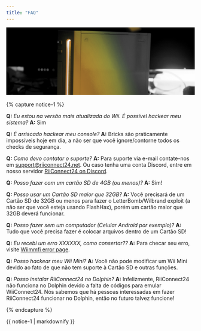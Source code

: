 ```yaml
---
title: "FAQ"
---
```


![RiiConnect24 Wii Logo Yellow](/images/Wii_Yellow_Gray.jpg)

{% capture notice-1 %}

<a name="faq_latestfw" />**Q:** *Eu estou na versão mais atualizada do Wii. É possível hackear meu sistema?*
**A:** Sim

<a name="faq_risky" />**Q:** *É arriscado hackear meu console?*
**A:** Bricks são praticamente impossíveis hoje em dia, a não ser que você ignore/contorne todos os checks de segurança.

<a name="faq_support" />**Q:** *Como devo contatar o suporte?*
**A:** Para suporte via e-mail contate-nos em support@riiconnect24.net. Ou caso tenha uma conta Discord, entre em nosso servidor [RiiConnect24 on Discord](https://discord.gg/b4Y7jfD).

<a name="faq_le4gbsd" />**Q:** *Posso fazer com um cartão SD de 4GB (ou menos)?*
**A:** Sim!

<a name="faq_ge128gbsd" />**Q:** *Posso usar um Cartão SD maior que 32GB?*
**A:** Você precisará de um Cartão SD de 32GB ou menos para fazer o LetterBomb/Wilbrand exploit (a não ser que você esteja usando FlashHax), porém um cartão maior que 32GB deverá funcionar.

<a name="faq_nopc" />**Q:** *Posso fazer sem um computador (Celular Android por exemplo)?*
**A:** Tudo que você precisa fazer é colocar arquivos dentro de um Cartão SD!

<a name="faq_error" />**Q:** *Eu recebi um erro XXXXXX, como consertar??*
**A:** Para checar seu erro, visite [Wiimmfi error page](https://wiimmfi.de/error).

<a name="faq_wiimini" />**Q:** *Posso hackear meu Wii Mini?*
**A:** Você não pode modificar um Wii Mini devido ao fato de que não tem suporte à Cartão SD e outras funções.

<a name="faq_dolphin" />**Q:** *Posso instalar RiiConnect24 no Dolphin?*
**A:** Infelizmente, RiiConnect24 não funciona no Dolphin devido a falta de códigos para emular WiiConnect24. Nós sabemos que há pessoas interessadas em fazer RiiConnect24 funcionar no Dolphin, então no futuro talvez funcione!

{% endcapture %}

<div class="notice--info">{{ notice-1 | markdownify }}</div>
